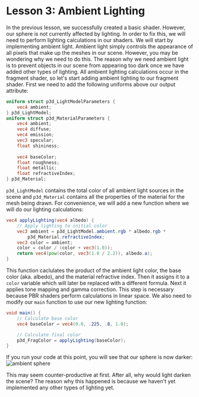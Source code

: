 # Lesson 3: Ambient Lighting

In the previous lesson, we successfully created a basic shader. However, our sphere is not currently affected by lighting. In order to fix this, we will need to perform lighting calculations in our shaders. We will start by implementing ambient light. Ambient light simply controls the appearance of all pixels that make up the meshes in our scene. However, you may be wondering why we need to do this. The reason why we need ambient light is to prevent objects in our scene from appearing too dark once we have added other types of lighting. All ambient lighting calculations occur in the fragment shader, so let's start adding ambient lighting to our fragment shader. First we need to add the following uniforms above our output attribute:
```glsl
uniform struct p3d_LightModelParameters {
    vec4 ambient;
} p3d_LightModel;
uniform struct p3d_MaterialParameters {
    vec4 ambient;
    vec4 diffuse;
    vec4 emission;
    vec3 specular;
    float shininess;
    
    vec4 baseColor;
    float roughness;
    float metallic;
    float refractiveIndex;
} p3d_Material;
```

`p3d_LightModel` contains the total color of all ambient light sources in the scene and `p3d_Material` contains all the properties of the material for the mesh being drawn. For convenience, we will add a new function where we will do our lighting calculations:
```glsl
vec4 applyLighting(vec4 albedo) {
    // Apply lighting to initial color
    vec3 ambient = p3d_LightModel.ambient.rgb * albedo.rgb * 
        p3d_Material.refractiveIndex;
    vec3 color = ambient;
    color = color / (color + vec3(1.0));
    return vec4(pow(color, vec3(1.0 / 2.2)), albedo.a);
}
```

This function caclulates the product of the ambient light color, the base color (aka. albedo), and the material refractive index. Then it assigns it to a `color` variable which will later be replaced with a different formula. Next it applies tone mapping and gamma correction. This step is necessary because PBR shaders perform calculations in linear space. We also need to modify our `main` function to use our new lighting function:
```glsl
void main() {
    // Calculate base color
    vec4 baseColor = vec4(0.0, .225, .8, 1.0);

    // Calculate final color
    p3d_FragColor = applyLighting(baseColor);
}
```

If you run your code at this point, you will see that our sphere is now darker:
![ambient sphere](https://github.com/Cybermals/panda3d-shader-tutorials/blob/main/pbr/03-ambient_lighting/screenshots/01-ambient-sphere.png?raw=true)

This may seem counter-productive at first. After all, why would light darken the scene? The reason why this happened is because we haven't yet implemented any other types of lighting yet.
